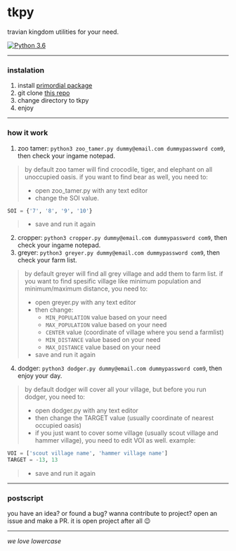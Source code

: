 # tkpy
travian kingdom utilities for your need.


[![Python 3.6](https://img.shields.io/badge/python-3.6+-blue.svg)](https://www.python.org/downloads/release/python-367/)

---
### instalation
1. install [primordial package](https://github.com/lijok/primordial)
2. git clone [this repo](https://github.com/didadadida93/tkpy.git)
3. change directory to tkpy
4. enjoy
---
### how it work
1. zoo tamer: `python3 zoo_tamer.py dummy@email.com dummypassword com9`, then check your ingame notepad.
> by default zoo tamer will find crocodile, tiger, and elephant on all unoccupied oasis. if you want to find bear as well, you need to:
> * open zoo_tamer.py with any text editor
> * change the SOI value.
```python
SOI = {'7', '8', '9', '10'}
```
> * save and run it again
2. cropper: `python3 cropper.py dummy@email.com dummypassword com9`, then check your ingame notepad.
3. greyer: `python3 greyer.py dummy@email.com dummypassword com9`, then check your farm list.
> by default greyer will find all grey village and add them to farm list.
> if you want to find spesific village like minimum population and minimum/maximum distance, you need to:
> * open greyer.py with any text editor
> * then change:
>	* `MIN_POPULATION` value based on your need
>	* `MAX_POPULATION` value based on your need
>	* `CENTER` value (coordinate of village where you send a farmlist)
>	* `MIN_DISTANCE` value based on your need
>	* `MAX_DISTANCE` value based on your need
> * save and run it again
4. dodger: `python3 dodger.py dummy@email.com dummypassword com9`, then enjoy your day.
> by default dodger will cover all your village, but before you run dodger, you need to:
> * open dodger.py with any text editor
> * then change the TARGET value (usually coordinate of nearest occupied oasis)
> * if you just want to cover some village (usually scout village and hammer village), you need to edit VOI as well. example:
```python
VOI = ['scout village name', 'hammer village name']
TARGET = -13, 13
```
> * save and run it again

---
### postscript

you have an idea? or found a bug? wanna contribute to project? open an issue and make a PR.
it is open project after all :wink:

---
_we love lowercase_
